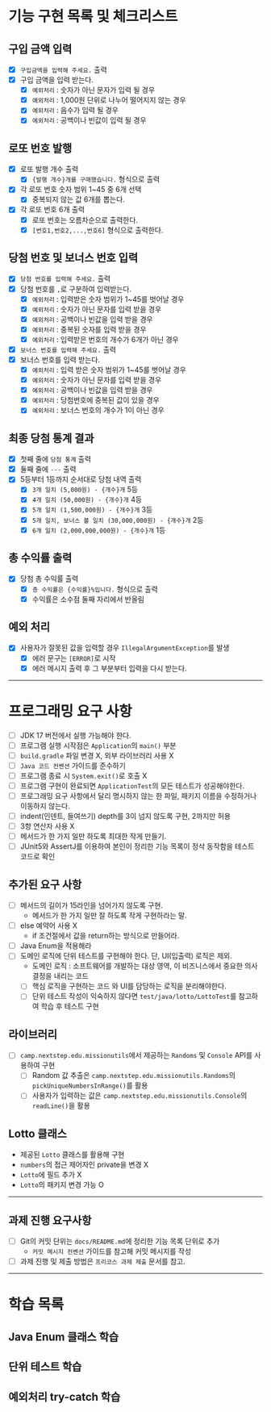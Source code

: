 # 기능 구현 목록 및 체크리스트
## 구입 금액 입력
- [x] `구입금액을 입력해 주세요.` 출력
- [x] 구입 금액을 입력 받는다.
  - [x] `예외처리` : 숫자가 아닌 문자가 입력 될 경우
  - [x] `예외처리` : 1,000원 단위로 나누어 떨어지지 않는 경우
  - [x] `예외처리` : 음수가 입력 될 경우
  - [x] `예외처리` : 공백이나 빈값이 입력 될 경우
## 로또 번호 발행
- [x] 로또 발행 개수 출력
  - [x] `{발행 개수}개를 구매했습니다.` 형식으로 출력
- [x] 각 로또 번호 숫자 범위 1~45 중  6개 선택
  - [x] 중복되지 않는 값 6개를 뽑는다.
- [x] 각 로또 번호 6개 출력
  - [x] 로또 번호는 오름차순으로 출력한다.
  - [x] `[번호1,번호2,...,번호6]` 형식으로 출력한다.
## 당첨 번호 및 보너스 번호 입력
- [x] `당첨 번호를 입력해 주세요.` 출력
- [x] 당첨 번호를 `,`로 구분하여 입력받는다.
  - [x] `예외처리` : 입력받은 숫자 범위가 1~45를 벗어날 경우
  - [x] `예외처리` : 숫자가 아닌 문자를 입력 받을 경우
  - [x] `예외처리` : 공백이나 빈값을 입력 받을 경우
  - [x] `예외처리` : 중복된 숫자를 입력 받을 경우
  - [x] `예외처리` : 입력받은 번호의 개수가 6개가 아닌 경우
- [x] `보너스 번호를 입력해 주세요.` 출력
- [x] 보너스 번호를 입력 받는다.
  - [x] `예외처리` : 입력 받은 숫자 범위가 1~45를 벗어날 경우
  - [x] `예외처리` : 숫자가 아닌 문자를 입력 받을 경우
  - [x] `예외처리` : 공백이나 빈값을 입력 받을 경우
  - [x] `예외처리` : 당첨번호에 중복된 값이 있을 경우
  - [x] `예외처리` : 보너스 번호의 개수가 1이 아닌 경우
## 최종 당첨 통계 결과
- [x] 첫째 줄에 `당첨 통계` 출력
- [x] 둘째 줄에 `---` 출력
- [x] 5등부터 1등까지 순서대로 당첨 내역 출력
  - [x] `3개 일치 (5,000원) - {개수}개` 5등
  - [x] `4개 일치 (50,000원) - {개수}개` 4등
  - [x] `5개 일치 (1,500,000원) - {개수}개` 3등
  - [x] `5개 일치, 보너스 볼 일치 (30,000,000원) - {개수}개` 2등
  - [x] `6개 일치 (2,000,000,000원) - {개수}개` 1등
## 총 수익률 출력
- [x] 당첨 총 수익률 출력
  - [x] `총 수익률은 {수익률}%입니다.` 형식으로 출력
  - [x] 수익률은 소수점 둘째 자리에서 반올림

## 예외 처리
- [x] 사용자가 잘못된 값을 입력할 경우 `IllegalArgumentException`를 발생
  - [x] 에러 문구는 `[ERROR]`로 시작
  - [x] 에러 메시지 출력 후 그 부분부터 입력을 다시 받는다.
---

# 프로그래밍 요구 사항
- [ ] JDK 17 버전에서 실행 가능해야 한다.
- [ ] 프로그램 실행 시작점은 `Application`의 `main()` 부분
- [ ] `build.gradle` 파일 변경 X, 외부 라이브러리 사용 X
- [ ] `Java 코드 컨벤션` 가이드를 준수하기
- [ ] 프로그램 종료 시 `System.exit()`로 호출 X
- [ ] 프로그램 구현이 완료되면 `ApplicationTest`의 모든 테스트가 성공해야한다.
- [ ] 프로그래밍 요구 사항에서 달리 명시하지 않는 한 파일, 패키지 이름을 수정하거나 이동하지 않는다.
- [ ] indent(인덴트, 들여쓰기) depth를 3이 넘지 않도록 구현, 2까지만 허용
- [ ] 3항 연산자 사용 X
- [ ] 메서드가 한 가지 일만 하도록 최대한 작게 만들기.
- [ ] JUnit5와 AssertJ를 이용하여 본인이 정리한 기능 목록이 정삭 동작함을 테스트 코드로 확인

## 추가된 요구 사항
- [ ] 메서드의 길이가 15라인을 넘어가지 않도록 구현.
  - 메서드가 한 가지 일만 잘 하도록 작게 구현하라는 말.
- [ ] else 예약어 사용 X
  - if 조건절에서 값을 return하는 방식으로 만들어라.
- [ ] Java Enum을 적용해라
- [ ] 도메인 로직에 단위 테스트를 구현해야 한다. 단, UI(입출력) 로직은 제외.
  - 도메인 로직 : 소프트웨어를 개발하는 대상 영역, 이 비즈니스에서 중요한 의사결정을 내리는 코드
  - [ ] 핵심 로직을 구현하는 코드 와 UI를 담당하는 로직을 분리해야한다.
  - [ ] 단위 테스트 작성이 익숙하지 않다면 `test/java/lotto/LottoTest`를 참고하여 학습 후 테스트 구현

## 라이브러리
- [ ] `camp.nextstep.edu.missionutils`에서 제공하는 `Randoms` 및 `Console` API를 사용하여 구현
  - [ ] Random 값 추출은 `camp.nextstep.edu.missionutils.Randoms`의 `pickUniqueNumbersInRange()`를 활용
  - [ ] 사용자가 입력하는 값은 `camp.nextstep.edu.missionutils.Console`의 `readLine()`을 활용

## Lotto 클래스
- 제공된 `Lotto` 클래스를 활용해 구현
- `numbers`의 접근 제어자인 private을 변경 X
- `Lotto`에 필드 추가 X
- `Lotto`의 패키지 변경 가능 O
---
## 과제 진행 요구사항
- [ ] Git의 커밋 단위는 `docs/README.md`에 정리한 기능 목록 단위로 추가
  - `커밋 메시지 컨벤션` 가이드를 참고해 커밋 메시지를 작성
- [ ] 과제 진행 및 제출 방법은 `프리코스 과제 제출` 문서를 참고.

---

# 학습 목록
## Java Enum 클래스 학습
## 단위 테스트 학습
## 예외처리 try-catch 학습
